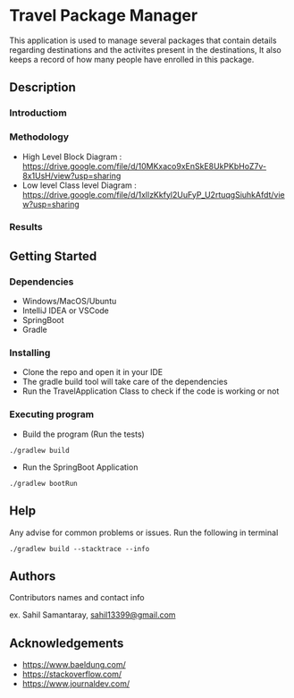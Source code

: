 # Travel Package Manager

This application is used to manage several packages that contain details regarding destinations and the activites present in the destinations, It also keeps a record of how many people have enrolled in this package.
## Description

### Introductiom
### Methodology
* High Level Block Diagram : https://drive.google.com/file/d/10MKxaco9xEnSkE8UkPKbHoZ7v-8x1UsH/view?usp=sharing
* Low level Class level Diagram : https://drive.google.com/file/d/1xllzKkfyl2UuFyP_U2rtuqgSiuhkAfdt/view?usp=sharing
### Results

## Getting Started

### Dependencies

* Windows/MacOS/Ubuntu
* IntelliJ IDEA or VSCode
* SpringBoot
* Gradle

### Installing

* Clone the repo and open it in your IDE
* The gradle build tool will take care of the dependencies
* Run the TravelApplication Class to check if the code is working or not

### Executing program

* Build the program (Run the tests)
```
./gradlew build
```
* Run the SpringBoot Application
```
./gradlew bootRun
```

## Help

Any advise for common problems or issues. Run the following in terminal
```
./gradlew build --stacktrace --info
```

## Authors

Contributors names and contact info

ex. Sahil Samantaray, sahil13399@gmail.com

## Acknowledgements
* https://www.baeldung.com/
* https://stackoverflow.com/
* https://www.journaldev.com/
